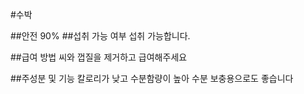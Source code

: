 #수박 

##안전 90%
##섭취 가능 여부 
섭취 가능합니다.

##급여 방법
씨와 껍질을 제거하고 급여해주세요


##주성분 및 기능 
칼로리가 낮고 수분함량이 높아 수분 보충용으로도 좋습니다
